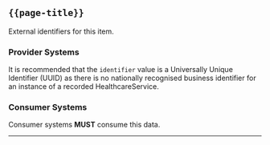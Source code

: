 ## <code>{{page-title}}</code>

External identifiers for this item.

### Provider Systems

It is recommended that the `identifier` value is a Universally Unique Identifier (UUID) as there is no nationally recognised business identifier for an instance of a recorded HealthcareService.

### Consumer Systems

Consumer systems **MUST** consume this data.


---
